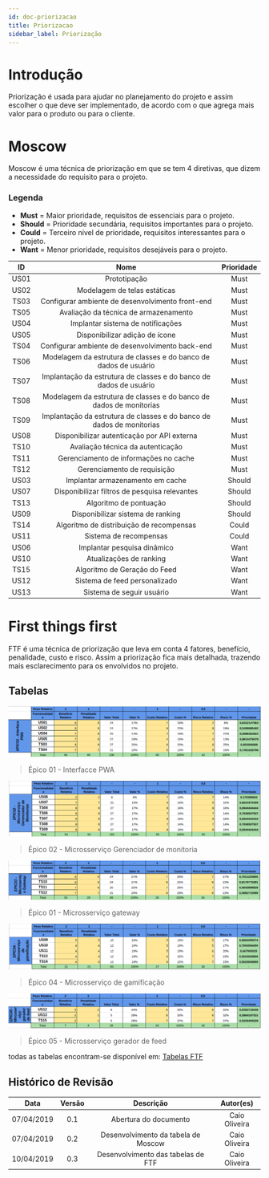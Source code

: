 ```yaml
---
id: doc-priorizacao
title: Priorizacao
sidebar_label: Priorização
---
```


# Introdução

Priorização é usada para ajudar no planejamento do projeto e assim escolher o que deve ser implementado, de acordo com o que agrega mais valor para o produto ou para o cliente.

# Moscow

Moscow é uma técnica de priorização em que se tem 4 diretivas, que dizem a necessidade do requisito para o projeto.

### Legenda

- **Must** = Maior prioridade, requisitos de essenciais para o projeto.
- **Should** = Prioridade secundária, requisitos importantes para o projeto.
- **Could** = Terceiro nível de prioridade, requisitos interessantes para o projeto.
- **Want** = Menor prioridade, requisitos desejáveis para o projeto.

| ID | Nome | Prioridade |
| :--: | :--: | :--: |
| US01 | Prototipação | Must |
| US02 | Modelagem de telas estáticas | Must |
| TS03 | Configurar ambiente de desenvolvimento front-end | Must |
| TS05 | Avaliação da técnica de armazenamento | Must |
| US04 | Implantar sistema de notificações | Must |
| US05 | Disponibilizar adição de ícone | Must |
| TS04 | Configurar ambiente de desenvolvimento back-end | Must |
| TS06 | Modelagem da estrutura de classes e do banco de dados de usuário | Must |
| TS07 | Implantação da estrutura de classes e do banco de dados de usuário | Must |
| TS08 | Modelagem da estrutura de classes e do banco de dados de monitorias | Must |
| TS09 | Implantação da estrutura de classes e do banco de dados de monitorias | Must |
| US08 | Disponibilizar autenticação por API externa | Must |
| TS10 | Avaliação técnica da autenticação | Must |
| TS11 | Gerenciamento de informações no cache | Must |
| TS12 | Gerenciamento de requisição | Must |
| US03 | Implantar armazenamento em cache | Should |
| US07 | Disponibilizar filtros de pesquisa relevantes | Should |
| TS13 | Algoritmo de pontuação | Should |
| US09 | Disponibilizar sistema de ranking | Should |
| TS14 | Algoritmo de distribuição de recompensas | Could |
| US11 | Sistema de recompensas | Could |
| US06 | Implantar pesquisa dinâmico | Want |
| US10 | Atualizações de ranking | Want |
| TS15 | Algoritmo de Geração do Feed | Want |
| US12 | Sistema de feed personalizado | Want |
| US13 | Sistema de seguir usuário | Want |

# First things first
FTF é uma técnica de priorização que leva em conta 4 fatores, benefício, penalidade, custo e risco. Assim a priorização fica mais detalhada, trazendo mais esclarecimento para os envolvidos no projeto.
## Tabelas

![FTF - epic01](assets/FTF-1.png)
> Épico 01 - Interfacce PWA

![FTF - epic02](assets/FTF-2.png)
> Épico 02 - Microsserviço Gerenciador de monitoria

![FTF - epic03](assets/FTF-3.png)
> Épico 01 - Microsserviço gateway

![FTF - epic04](assets/FTF-4.png)
> Épico 04 - Microsserviço de gamificação

![FTF - epic05](assets/FTF-5.png)
> Épico 05 - Microsserviço gerador de feed

todas as tabelas encontram-se disponível em: [Tabelas FTF](https://docs.google.com/spreadsheets/d/1WSlpAsuv4rFWkpX01wvN_n2r_ck3Vuj0PNup1SXLlzM/edit?usp=sharing)
## Histórico de Revisão
| Data | Versão | Descrição | Autor(es) |
|:--:|:--:|:--:|:--:|
| 07/04/2019 | 0.1 | Abertura do documento | Caio Oliveira |
| 07/04/2019 | 0.2 | Desenvolvimento da tabela de Moscow | Caio Oliveira |
| 10/04/2019 | 0.3 | Desenvolvimento das tabelas de FTF | Caio Oliveira |



